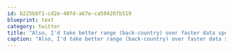 ```yaml
---
id: b225b8f1-cd2e-48fd-a67e-ca59426fb519
blueprint: text
category: twitter
title: "Also, I'd take better range (back-country) over faster data speeds any day"
caption: "Also, I'd take better range (back-country) over faster data speeds any day"
---
```

